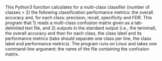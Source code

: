 This Python3 function calculates for a multi-class classifier (number of classes > 2) the
following classification performance metrics: the overall accuracy and, for each class: precision, recall,
specificity and FDR. This  program that 1) reads a multi-class confusion matrix
given as a tab-delimited text file, and 2) outputs in the standard output (i.e., the terminal), the overall
accuracy and then for each class, the class label and its performance metrics (tabs should separate one class per line, the class label and performance metrics). The program runs on Linux and takes
one command-line argument: the name of the file containing the confusion matrix.
